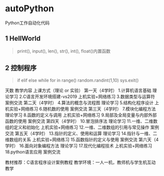# autoPython
Python工作自动化代码
## 1 HellWorld
> print(), input(), len(), str(), int(), float()内置函数
## 2 控制程序
> if elif else while for in range() random.randint(1,10) sys.exit()


天数	教学内容	上课方式（理论 or 实验）
第一天（4学时）	1.计算机语言基础	理论学习
	2.C语言开发环境搭建-vs2019	上机实验+网络练习
	3.数据类型与运算符	案例交流
第二天（4学时）	4.算法的概念与流程图	理论学习
	5.结构化程序设计	上机实验+网络练习
	6.随机数的使用	案例交流
第三天（4学时）	7.模块化编程方法	理论学习
	8.函数的定义与调用	上机实验+网络练习
	9.局部及全局变量与内部外部函数的使用	案例交流
第四天（4学时）	10.冒泡排序法	理论学习
	11.一维、二维数组的定义和初始化	上机实验+网络练习
	12.一维、二维数组的引用与常见操作	案例交流
第五天（4学时）	13.指针的定义、使用和运算	理论学习
	14.指针与一维、二维数组的关系	上机实验+网络练习
	15.函数指针的定义与使用	案例交流
第六天（4学时）	16.面向对象编程方法	理论学习
	17.现代化编程技术	上机实验+网络练习
	18.python语言应用	案例交流

教材推荐：C语言程序设计案例教程
教学环境：一人一机，教师机与学生机互动教学
